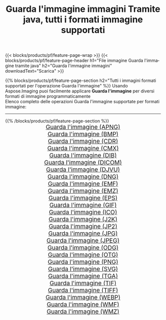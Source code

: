 ﻿---
title: Guarda l'immagine immagini Tramite java, tutti i formati immagine supportati 
weight: 3920
url: /it/java/viewer 
lang: it
langdirlevel: 2
locales: zh-hans,ja,it,ru,de,es,fr,nl,id,lt,pl,pt,vi,tr,ko,zh-hant,ar,hi,th,sv,cs,uk,he
description: Usando Aspose.Imaging puoi facilmente Guarda l'immagine immagini tramite java
---

{{< blocks/products/pf/feature-page-wrap >}}
{{< blocks/products/pf/feature-page-header h1="File immagine Guarda l'immagine tramite java" h2="Guarda l'immagine immagini" downloadText="Scarica" >}}


{{% blocks/products/pf/feature-page-section  h2="Tutti i immagini formati supportati per l'operazione Guarda l'immagine" %}}
Usando Aspose.Imaging puoi facilmente applicare **Guarda l'immagine** per diversi formati di immagine programmaticamente
<br/>
Elenco completo delle operazioni Guarda l'immagine supportate per formati immagine:
<hr/>
{{% /blocks/products/pf/feature-page-section %}}
<div class="container-fluid productfamilypage bg-gray">
    <div class="convertypes bg-gray agp-content section">
        <div class="container">
		<div class="row other-converters" style="gap: 10px;font-size: 19px;text-align:center;">
		    <div class='col-md-2 other-converter remove-lp remove-rp'><a href="/imaging/it/java/viewer/apng" style="padding:15px;">Guarda l'immagine (APNG)</a></div><div class='col-md-2 other-converter remove-lp remove-rp'><a href="/imaging/it/java/viewer/bmp" style="padding:15px;">Guarda l'immagine (BMP)</a></div><div class='col-md-2 other-converter remove-lp remove-rp'><a href="/imaging/it/java/viewer/cdr" style="padding:15px;">Guarda l'immagine (CDR)</a></div><div class='col-md-2 other-converter remove-lp remove-rp'><a href="/imaging/it/java/viewer/cmx" style="padding:15px;">Guarda l'immagine (CMX)</a></div><div class='col-md-2 other-converter remove-lp remove-rp'><a href="/imaging/it/java/viewer/dib" style="padding:15px;">Guarda l'immagine (DIB)</a></div><div class='col-md-2 other-converter remove-lp remove-rp'><a href="/imaging/it/java/viewer/dicom" style="padding:15px;">Guarda l'immagine (DICOM)</a></div><div class='col-md-2 other-converter remove-lp remove-rp'><a href="/imaging/it/java/viewer/djvu" style="padding:15px;">Guarda l'immagine (DJVU)</a></div><div class='col-md-2 other-converter remove-lp remove-rp'><a href="/imaging/it/java/viewer/dng" style="padding:15px;">Guarda l'immagine (DNG)</a></div><div class='col-md-2 other-converter remove-lp remove-rp'><a href="/imaging/it/java/viewer/emf" style="padding:15px;">Guarda l'immagine (EMF)</a></div><div class='col-md-2 other-converter remove-lp remove-rp'><a href="/imaging/it/java/viewer/emz" style="padding:15px;">Guarda l'immagine (EMZ)</a></div><div class='col-md-2 other-converter remove-lp remove-rp'><a href="/imaging/it/java/viewer/eps" style="padding:15px;">Guarda l'immagine (EPS)</a></div><div class='col-md-2 other-converter remove-lp remove-rp'><a href="/imaging/it/java/viewer/gif" style="padding:15px;">Guarda l'immagine (GIF)</a></div><div class='col-md-2 other-converter remove-lp remove-rp'><a href="/imaging/it/java/viewer/ico" style="padding:15px;">Guarda l'immagine (ICO)</a></div><div class='col-md-2 other-converter remove-lp remove-rp'><a href="/imaging/it/java/viewer/j2k" style="padding:15px;">Guarda l'immagine (J2K)</a></div><div class='col-md-2 other-converter remove-lp remove-rp'><a href="/imaging/it/java/viewer/jp2" style="padding:15px;">Guarda l'immagine (JP2)</a></div><div class='col-md-2 other-converter remove-lp remove-rp'><a href="/imaging/it/java/viewer/jpg" style="padding:15px;">Guarda l'immagine (JPG)</a></div><div class='col-md-2 other-converter remove-lp remove-rp'><a href="/imaging/it/java/viewer/jpeg" style="padding:15px;">Guarda l'immagine (JPEG)</a></div><div class='col-md-2 other-converter remove-lp remove-rp'><a href="/imaging/it/java/viewer/odg" style="padding:15px;">Guarda l'immagine (ODG)</a></div><div class='col-md-2 other-converter remove-lp remove-rp'><a href="/imaging/it/java/viewer/otg" style="padding:15px;">Guarda l'immagine (OTG)</a></div><div class='col-md-2 other-converter remove-lp remove-rp'><a href="/imaging/it/java/viewer/png" style="padding:15px;">Guarda l'immagine (PNG)</a></div><div class='col-md-2 other-converter remove-lp remove-rp'><a href="/imaging/it/java/viewer/svg" style="padding:15px;">Guarda l'immagine (SVG)</a></div><div class='col-md-2 other-converter remove-lp remove-rp'><a href="/imaging/it/java/viewer/tga" style="padding:15px;">Guarda l'immagine (TGA)</a></div><div class='col-md-2 other-converter remove-lp remove-rp'><a href="/imaging/it/java/viewer/tif" style="padding:15px;">Guarda l'immagine (TIF)</a></div><div class='col-md-2 other-converter remove-lp remove-rp'><a href="/imaging/it/java/viewer/tiff" style="padding:15px;">Guarda l'immagine (TIFF)</a></div><div class='col-md-2 other-converter remove-lp remove-rp'><a href="/imaging/it/java/viewer/webp" style="padding:15px;">Guarda l'immagine (WEBP)</a></div><div class='col-md-2 other-converter remove-lp remove-rp'><a href="/imaging/it/java/viewer/wmf" style="padding:15px;">Guarda l'immagine (WMF)</a></div><div class='col-md-2 other-converter remove-lp remove-rp'><a href="/imaging/it/java/viewer/wmz" style="padding:15px;">Guarda l'immagine (WMZ)</a></div>
                </div>
        </div>
    </div>
</div>
<br/>
